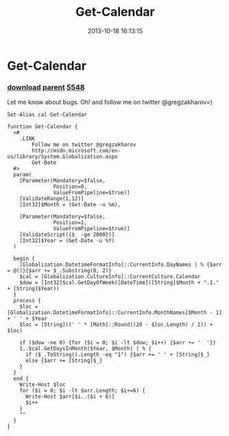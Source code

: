﻿---
pid:            4530
parent:         4529
children:       5548
poster:         greg zakharov
title:          Get-Calendar
date:           2013-10-18 16:13:15
description:    Let me know about bugs. Oh! and follow me on twitter @gregzakharov=)
format:         posh
---

# Get-Calendar

### [download](4530.ps1) [parent](4529.md) [5548](5548.md)

Let me know about bugs. Oh! and follow me on twitter @gregzakharov=)

```posh
Set-Alias cal Get-Calendar

function Get-Calendar {
  <#
    .LINK
        Follow me on twitter @gregzakharov
        http://msdn.microsoft.com/en-us/library/System.Globalization.aspx
        Get-Date
  #>
  param(
    [Parameter(Mandatory=$false,
               Position=0,
               ValueFromPipeline=$true)]
    [ValidateRange(1,12)]
    [Int32]$Month = (Get-Date -u %m),
    
    [Parameter(Mandatory=$false,
               Position=1,
               ValueFromPipeline=$true)]
    [ValidateScript({$_ -ge 2000})]
    [Int32]$Year = (Get-Date -u %Y)
  )
  
  begin {
    [Globalization.DatetimeFormatInfo]::CurrentInfo.DayNames | % {$arr = @()}{$arr += $_.Substring(0, 2)}
    $cal = [Globalization.CultureInfo]::CurrentCulture.Calendar
    $dow = [Int32]$cal.GetDayOfWeek([DateTime]([String]$Month + ".1." + [String]$Year))
  }
  process {
    $loc = [Globalization.DatetimeFormatInfo]::CurrentInfo.MonthNames[$Month - 1] + ' ' + $Year
    $loc = [String]((' ' * [Math]::Round((20 - $loc.Length) / 2)) + $loc)
    
    if ($dow -ne 0) {for ($i = 0; $i -lt $dow; $i++) {$arr += '  '}}
    1..$cal.GetDaysInMonth($Year, $Month) | % {
      if ($_.ToString().Length -eq "1") {$arr += ' ' + [String]$_}
      else {$arr += [String]$_}
    }
  }
  end {
    Write-Host $loc
    for ($i = 0; $i -lt $arr.Length; $i+=6) {
      Write-Host $arr[$i..($i + 6)]
      $i++
    }
    ""
  }
}
```

